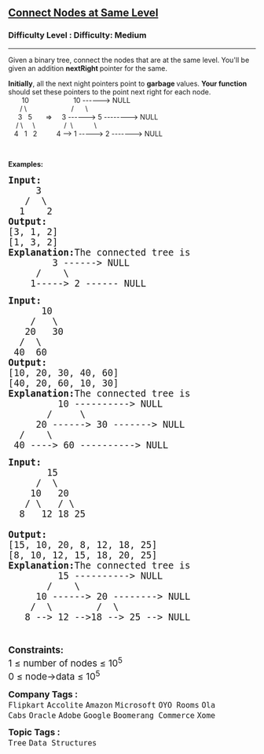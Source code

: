 <h2><a href="https://www.geeksforgeeks.org/problems/connect-nodes-at-same-level/1">Connect Nodes at Same Level</a></h2><h3>Difficulty Level : Difficulty: Medium</h3><hr><div class="problems_problem_content__Xm_eO"><p>Given a binary tree, connect the nodes that are at the same level. You'll be given an addition <strong>nextRight&nbsp;</strong>pointer for the same.</p>
<p><strong>Initially</strong>, all the next night<strong>&nbsp;</strong>pointers point to <strong>garbage </strong>values. <strong>Your function</strong> should set these pointers to the point next right for each node.<br>&nbsp;&nbsp;&nbsp;&nbsp;&nbsp;&nbsp; 10&nbsp;&nbsp;&nbsp;&nbsp;&nbsp;&nbsp;&nbsp;&nbsp;&nbsp;&nbsp;&nbsp;&nbsp;&nbsp; &nbsp; &nbsp; &nbsp; &nbsp;&nbsp; 10 ------&gt; NULL<br>&nbsp;&nbsp;&nbsp;&nbsp;&nbsp; / \&nbsp;&nbsp;&nbsp;&nbsp;&nbsp;&nbsp;&nbsp;&nbsp;&nbsp;&nbsp;&nbsp;&nbsp;&nbsp;&nbsp; &nbsp; &nbsp; &nbsp; &nbsp; /&nbsp;&nbsp;&nbsp;&nbsp;&nbsp; \<br>&nbsp;&nbsp;&nbsp;&nbsp; 3&nbsp;&nbsp; 5&nbsp;&nbsp;&nbsp;&nbsp;&nbsp;&nbsp; =&gt; &nbsp;&nbsp;&nbsp; 3 ------&gt; 5 --------&gt; NULL<br>&nbsp;&nbsp;&nbsp; / \&nbsp; &nbsp;&nbsp; \&nbsp;&nbsp;&nbsp;&nbsp;&nbsp;&nbsp;&nbsp;&nbsp; &nbsp; &nbsp;&nbsp;&nbsp; /&nbsp; \&nbsp;&nbsp;&nbsp;&nbsp;&nbsp;&nbsp;&nbsp;&nbsp;&nbsp;&nbsp; \<br>&nbsp;&nbsp; 4&nbsp;&nbsp; 1&nbsp;&nbsp; 2&nbsp;&nbsp;&nbsp;&nbsp; &nbsp; &nbsp;&nbsp; 4 --&gt; 1 -----&gt; 2 -------&gt; NULL</p>
<p>&nbsp;</p>
<p><strong>Examples:</strong></p>
<pre><span style="font-size: 14pt;"><strong>Input:
</strong>     3
&nbsp;  /  \
&nbsp; 1    2
<strong>Output:
</strong>[3, 1, 2]
[1, 3, 2]<strong>
Explanation:</strong>The connected tree is
&nbsp;&nbsp;&nbsp;&nbsp;&nbsp;&nbsp;&nbsp; 3 ------&gt; NULL
&nbsp;&nbsp;&nbsp;&nbsp; /&nbsp;&nbsp;&nbsp;&nbsp;\
&nbsp;&nbsp;  1-----&gt; 2 ------ NULL
</span></pre>
<pre><span style="font-size: 14pt;"><strong>Input:
</strong>      10
&nbsp;   /   \
&nbsp;  20   30
&nbsp; /  \
 40  60
<strong>Output:
</strong>[10, 20, 30, 40, 60]
[40, 20, 60, 10, 30]<strong>
Explanation:</strong>The connected tree is
&nbsp;&nbsp;&nbsp;&nbsp;&nbsp;&nbsp;&nbsp;&nbsp; 10 ----------&gt; NULL
&nbsp;&nbsp;&nbsp;  &nbsp; /&nbsp;&nbsp;&nbsp;&nbsp; \
&nbsp;&nbsp;&nbsp;&nbsp; 20 ------&gt; 30 -------&gt; NULL
&nbsp;&nbsp;/&nbsp;&nbsp;&nbsp; \
&nbsp;40 ----&gt; 60 ----------&gt; NULL</span></pre>
<pre><span style="font-size: 14pt;"><strong style="font-size: 14pt;">Input:
</strong><span style="font-size: 14pt;"> </span><span style="font-size: 18.6667px;">      15
     /  \
    10   20
   / \   / \
  8   12 18 25
</span>
<strong style="font-size: 14pt;">Output:
</strong><span style="font-size: 18.6667px;">[15, 10, 20, 8, 12, 18, 25]
[8, 10, 12, 15, 18, 20, 25]
</span><strong style="font-size: 14pt;">Explanation:</strong><span style="font-size: 14pt;">The connected tree is
&nbsp;&nbsp;&nbsp;&nbsp;&nbsp;&nbsp;&nbsp;  </span></span><span style="font-size: 18.6667px;">15 ----------&gt; NULL
       /    \
     10 ------&gt; 20 --------&gt; NULL
    /  \        /  \
   8 --&gt; 12 --&gt;18 --&gt; 25 --&gt; NULL</span></pre>
<p>&nbsp;</p>
<p><span style="font-size: 14pt;"><strong>Constraints:</strong></span><br><span style="font-size: 14pt;">1 ≤ number of nodes ≤ 10<sup>5</sup></span><br><span style="font-size: 14pt;">0 ≤ node-&gt;data ≤ 10<sup>5</sup></span></p></div><p><span style=font-size:18px><strong>Company Tags : </strong><br><code>Flipkart</code>&nbsp;<code>Accolite</code>&nbsp;<code>Amazon</code>&nbsp;<code>Microsoft</code>&nbsp;<code>OYO Rooms</code>&nbsp;<code>Ola Cabs</code>&nbsp;<code>Oracle</code>&nbsp;<code>Adobe</code>&nbsp;<code>Google</code>&nbsp;<code>Boomerang Commerce</code>&nbsp;<code>Xome</code>&nbsp;<br><p><span style=font-size:18px><strong>Topic Tags : </strong><br><code>Tree</code>&nbsp;<code>Data Structures</code>&nbsp;